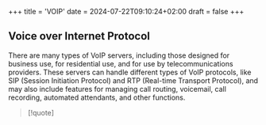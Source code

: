 +++
title = 'VOIP'
date = 2024-07-22T09:10:24+02:00
draft = false
+++

##  Voice over Internet Protocol
There are many types of VoIP servers, including those designed for business use, for residential use, and for use by telecommunications providers. These servers can handle different types of VoIP protocols, like SIP (Session Initiation Protocol) and RTP (Real-time Transport Protocol), and may also include features for managing call routing, voicemail, call recording, automated attendants, and other functions.

>[!quote]